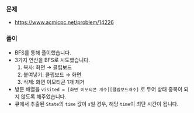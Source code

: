 ### 문제
- https://www.acmicpc.net/problem/14226


### 풀이

- BFS를 통해 풀이했습니다.
- 3가지 연산을 BFS로 시도했습니다.
  1. 복사: 화면 → 클립보드
  2. 붙여넣기: 클립보드 → 화면
  3. 삭제: 화면 이모티콘 1개 제거
- 방문 배열을 `visited = [화면 이모티콘 개수][클립보드개수]` 로 두어 상태 중복이 되지 않도록 해주었습니다.
- 큐에서 추출된 `State`의 `time` 값이 `s`일 경우, 해당 `time`이 최단 시간이 됩니다.
